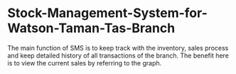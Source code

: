 # Stock-Management-System-for-Watson-Taman-Tas-Branch
The main function of SMS is to keep track with the inventory, sales process and keep detailed history of all transactions of the branch. The benefit here is to view the current sales by referring to the graph.
